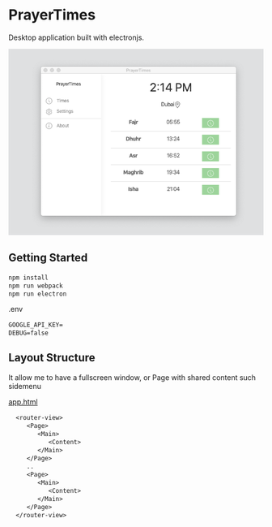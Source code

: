 # PrayerTimes

Desktop application built with electronjs.

!['mac screenshot'](screenshot/dev-day-1.png)
## Getting Started

```shell
npm install
npm run webpack
npm run electron
```

.env
```shell
GOOGLE_API_KEY=
DEBUG=false
```

## Layout Structure 
It allow me to have a fullscreen window, or Page with shared content such sidemenu

[app.html]('src/render/layouts/app.html')

```
  <router-view>
     <Page>
        <Main>
           <Content>
        </Main>
     </Page>
     ..
     <Page>
        <Main>
           <Content>
        </Main>
     </Page>
  </router-view>
```